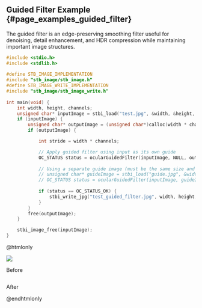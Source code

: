 ## Guided Filter Example {#page_examples_guided_filter}

The guided filter is an edge-preserving smoothing filter useful for denoising, detail enhancement, and HDR compression while maintaining important image structures.

```c
#include <stdio.h>  
#include <stdlib.h>  
  
#define STB_IMAGE_IMPLEMENTATION  
#include "stb_image/stb_image.h"  
#define STB_IMAGE_WRITE_IMPLEMENTATION  
#include "stb_image/stb_image_write.h"  
  
int main(void) {  
    int width, height, channels;  
    unsigned char* inputImage = stbi_load("test.jpg", &width, &height, &channels, 0);  
    if (inputImage) {  
        unsigned char* outputImage = (unsigned char*)calloc(width * channels * height * sizeof(unsigned char), 1);  
        if (outputImage) {  

            int stride = width * channels;  

            // Apply guided filter using input as its own guide
            OC_STATUS status = ocularGuidedFilter(inputImage, NULL, outputImage, width, height, stride, 6, 0.01f);
            
            // Using a separate guide image (must be the same size and channels as the input image)
            // unsigned char* guideImage = stbi_load("guide.jpg", &width, &height, &channels, 0);
            // OC_STATUS status = ocularGuidedFilter(inputImage, guideImage, outputImage, width, height, stride, 6, 0.01f);
            
            if (status == OC_STATUS_OK) {
                stbi_write_jpg("test_guided_filter.jpg", width, height, channels, outputImage, 100);  
            }
        }  
        free(outputImage);  
    }  

    stbi_image_free(inputImage);  
}
```

@htmlonly
<div class="sample-images">
    <div class="img-with-text">
        <img src="images/guided.jpg"/>
        <p>Before</p>
    </div>
    <div class="img-with-text">
        <img src="images/guided_out.jpg" alt=""/>
        <p>After</p>
    </div>
</div>
@endhtmlonly

